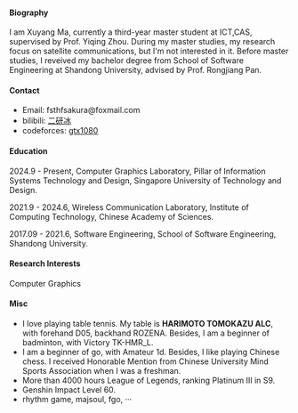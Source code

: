 
#### Biography
I am Xuyang Ma, currently a third-year master student at ICT,CAS, supervised by Prof. Yiqing Zhou. During my master studies, my research focus on satellite communications, but I'm not interested in it. Before master studies, I reveived my bachelor degree from School of Software Engineering at Shandong University, advised by Prof. Rongjiang Pan. 

#### Contact
* Email: fsthfsakura\@foxmail.com
* bilibili: [二研冰](https://space.bilibili.com/181720866)
* codeforces: [gtx1080](https://codeforces.com/profile/gtx1080)

#### Education
2024.9 - Present, Computer Graphics Laboratory, Pillar of Information Systems Technology and Design, Singapore University of Technology and Design. 

2021.9 - 2024.6, Wireless Communication Laboratory, Institute of Computing Technology, Chinese Academy of Sciences.

2017.09 - 2021.6, Software Engineering, School of Software Engineering, Shandong University.

#### Research Interests
Computer Graphics

#### Misc
* I love playing table tennis. My table is **HARIMOTO TOMOKAZU ALC**, with forehand D05, backhand ROZENA. Besides, I am a beginner of badminton, with Victory TK-HMR_L. 
* I am a beginner of go, with Amateur 1d. Besides, I like playing Chinese chess. I received Honorable Mention
from Chinese University Mind Sports Association when I was a freshman.
* More than 4000 hours League of Legends, ranking Platinum III in S9.
* Genshin Impact Level 60.
* rhythm game, majsoul, fgo, ···